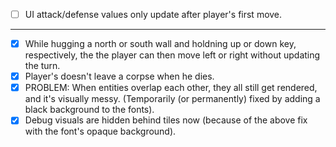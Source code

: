 

- [ ] UI attack/defense values only update after player's first move.


------------------------------------------------------------------

- [x] While hugging a north or south wall and holdning up or down key, respectively, the the player can then move left or right without updating the turn.
- [x] Player's doesn't leave a corpse when he dies.
- [x] PROBLEM: When entities overlap each other, they all still get rendered, and it's visually messy. (Temporarily (or permanently) fixed by adding a black background to the fonts).
- [x] Debug visuals are hidden behind tiles now (because of the above fix with the font's opaque background).
